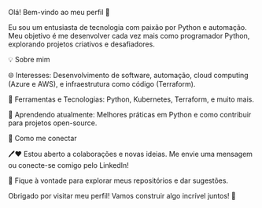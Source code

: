 Olá! Bem-vindo ao meu perfil 👋

Eu sou um entusiasta de tecnologia com paixão por Python e automação. Meu objetivo é me desenvolver cada vez mais como programador Python, explorando projetos criativos e desafiadores.

💡 Sobre mim

🌐 Interesses: Desenvolvimento de software, automação, cloud computing (Azure e AWS), e infraestrutura como código (Terraform).

🔧 Ferramentas e Tecnologias: Python, Kubernetes, Terraform, e muito mais.

🔎 Aprendendo atualmente: Melhores práticas em Python e como contribuir para projetos open-source.

🔄 Como me conectar

🖊❤️ Estou aberto a colaborações e novas ideias. Me envie uma mensagem ou conecte-se comigo pelo LinkedIn!

📢 Fique à vontade para explorar meus repositórios e dar sugestões.

Obrigado por visitar meu perfil! Vamos construir algo incrível juntos! 🚀

